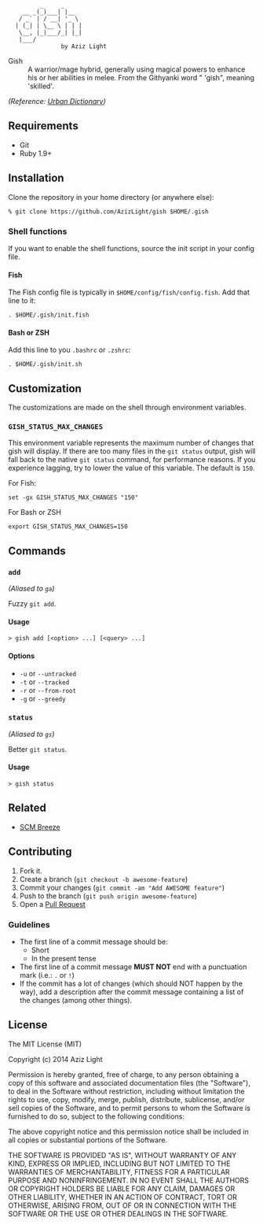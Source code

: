 ```
         _     _
    __ _(_)___| |__
   / _` | / __| '_ \
  | (_| | \__ \ | | |
   \__, |_|___/_| |_|
   |___/
               by Aziz Light

```

<dl>
  <dt>Gish</dt>
  <dd>A warrior/mage hybrid, generally using magical powers to enhance his or her abilities in melee. From the Githyanki word " 'gish", meaning 'skilled'.</dd>
</dl>

*(Reference: [Urban Dictionary](http://gish.urbanup.com/6946625))*

Requirements
------------

- Git
- Ruby 1.9+

Installation
------------

Clone the repository in your home directory (or anywhere else):

```
% git clone https://github.com/AzizLight/gish $HOME/.gish
```

### Shell functions

If you want to enable the shell functions, source the init script in your config file.

#### Fish

The Fish config file is typically in `$HOME/config/fish/config.fish`. Add that line to it:

```
. $HOME/.gish/init.fish
```

#### Bash or ZSH

Add this line to you `.bashrc` or `.zshrc`:

```
. $HOME/.gish/init.sh
```

Customization
-------------

The customizations are made on the shell through environment variables.

### `GISH_STATUS_MAX_CHANGES`

This environment variable represents the maximum number of changes that gish will display. If there are too many files in the `git status` output, gish will fall back to the native `git status` command, for performance reasons. If you experience lagging, try to lower the value of this variable. The default is `150`.

For Fish:

```
set -gx GISH_STATUS_MAX_CHANGES "150"
```

For Bash or ZSH

```
export GISH_STATUS_MAX_CHANGES=150
```

Commands
--------

### `add`

*(Aliased to `ga`)*

Fuzzy `git add`.

#### Usage

```
> gish add [<option> ...] [<query> ...]
```

#### Options

- `-u` or `--untracked`
- `-t` or `--tracked`
- `-r` or `--from-root`
- `-g` or `--greedy`

### `status`

*(Aliased to `gs`)*

Better `git status`.

#### Usage

```
> gish status
```

Related
-------

- [SCM Breeze](https://github.com/ndbroadbent/scm_breeze)

Contributing
------------

1. Fork it.
2. Create a branch (`git checkout -b awesome-feature`)
3. Commit your changes (`git commit -am "Add AWESOME feature"`)
4. Push to the branch (`git push origin awesome-feature`)
5. Open a [Pull Request](https://github.com/AzizLight/gish/pulls)

### Guidelines

- The first line of a commit message should be:
    * Short
    * In the present tense
- The first line of a commit message **MUST NOT** end with a punctuation mark (i.e.: `.` or `!`)
- If the commit has a lot of changes (which should NOT happen by the way), add a description after the commit message containing a list of the changes (among other things).

License
-------

The MIT License (MIT)

Copyright (c) 2014 Aziz Light

Permission is hereby granted, free of charge, to any person obtaining a copy
of this software and associated documentation files (the "Software"), to deal
in the Software without restriction, including without limitation the rights
to use, copy, modify, merge, publish, distribute, sublicense, and/or sell
copies of the Software, and to permit persons to whom the Software is
furnished to do so, subject to the following conditions:

The above copyright notice and this permission notice shall be included in
all copies or substantial portions of the Software.

THE SOFTWARE IS PROVIDED "AS IS", WITHOUT WARRANTY OF ANY KIND, EXPRESS OR
IMPLIED, INCLUDING BUT NOT LIMITED TO THE WARRANTIES OF MERCHANTABILITY,
FITNESS FOR A PARTICULAR PURPOSE AND NONINFRINGEMENT. IN NO EVENT SHALL THE
AUTHORS OR COPYRIGHT HOLDERS BE LIABLE FOR ANY CLAIM, DAMAGES OR OTHER
LIABILITY, WHETHER IN AN ACTION OF CONTRACT, TORT OR OTHERWISE, ARISING FROM,
OUT OF OR IN CONNECTION WITH THE SOFTWARE OR THE USE OR OTHER DEALINGS IN
THE SOFTWARE.
